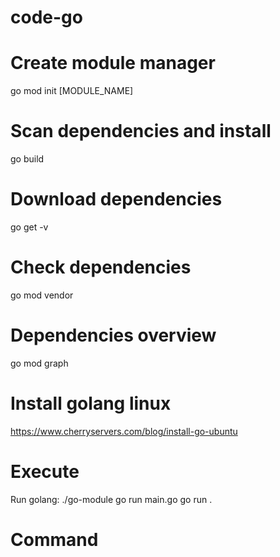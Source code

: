 # code-go


# Create module manager
go mod init [MODULE_NAME]


# Scan dependencies and install
go build

# Download dependencies
go get -v

# Check dependencies
go  mod vendor

# Dependencies overview
go mod graph

# Install golang linux
https://www.cherryservers.com/blog/install-go-ubuntu


# Execute 
Run golang:
./go-module
go run main.go
go run .

# Command


